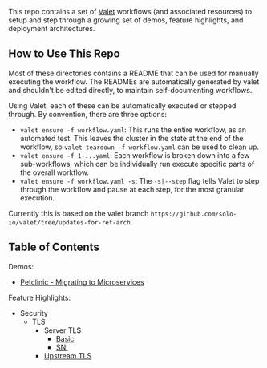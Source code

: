 This repo contains a set of [Valet](https://github.com/solo-io/valet) workflows (and associated resources) to setup and step through 
a growing set of demos, feature highlights, and deployment architectures. 

## How to Use This Repo

Most of these directories contains a README that can be used for manually executing the workflow. The READMEs are automatically generated by valet and shouldn't be edited directly, to maintain self-documenting workflows. 

Using Valet, each of these can be automatically executed or stepped through. By convention, there are three options:

* `valet ensure -f workflow.yaml`: This runs the entire workflow, as an automated test. This leaves the cluster in the state at the end of the workflow, so `valet teardown -f workflow.yaml` can be used to clean up. 
* `valet ensure -f 1-...yaml`: Each workflow is broken down into a few sub-workflows, which can be individually run execute specific parts of the overall workflow. 
* `valet ensure -f workflow.yaml -s`: The `-s|--step` flag tells Valet to step through the workflow and pause at each step, for the most granular execution. 

Currently this is based on the valet branch `https://github.com/solo-io/valet/tree/updates-for-ref-arch`. 

## Table of Contents

Demos:
* [Petclinic - Migrating to Microservices](demos/extend-monolith/README.md)

Feature Highlights:
* Security
  * TLS
    * Server TLS
      * [Basic](security/tls/server-tls/basic)
      * [SNI](security/tls/server-tls/sni)
    * [Upstream TLS](security/tls/upstream-tls)
